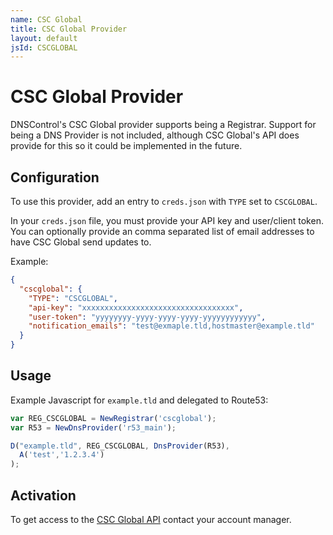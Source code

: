 ```yaml
---
name: CSC Global
title: CSC Global Provider
layout: default
jsId: CSCGLOBAL
---
```

# CSC Global Provider

DNSControl's CSC Global provider supports being a Registrar. Support for being a DNS Provider is not included, although CSC Global's API does provide for this so it could be implemented in the future.

## Configuration

To use this provider, add an entry to `creds.json` with `TYPE` set to `CSCGLOBAL`.

In your `creds.json` file, you must provide your API key and user/client token. You can optionally provide an comma separated list of email addresses to have CSC Global send updates to.

Example:

```json
{
  "cscglobal": {
    "TYPE": "CSCGLOBAL",
    "api-key": "xxxxxxxxxxxxxxxxxxxxxxxxxxxxxxxxxx",
    "user-token": "yyyyyyyy-yyyy-yyyy-yyyy-yyyyyyyyyyyy",
    "notification_emails": "test@exmaple.tld,hostmaster@example.tld"
  }
}
```

## Usage
Example Javascript for `example.tld` and delegated to Route53:

```js
var REG_CSCGLOBAL = NewRegistrar('cscglobal');
var R53 = NewDnsProvider('r53_main');

D("example.tld", REG_CSCGLOBAL, DnsProvider(R53),
  A('test','1.2.3.4')
);
```

## Activation
To get access to the [CSC Global API](https://www.cscglobal.com/cscglobal/docs/dbs/domainmanager/api-v2/) contact your account manager.
